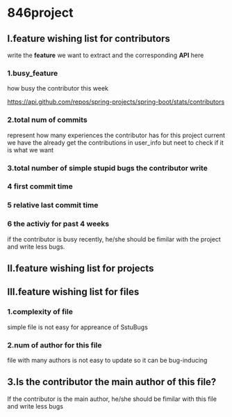 # 846project

## I.feature wishing list for contributors

write the **feature** we want to extract and the corresponding **API** here

### 1.busy_feature
how busy the contributor this week

https://api.github.com/repos/spring-projects/spring-boot/stats/contributors

### 2.total num of commits
represent how many experiences the contributor has for this project
current we have the already get the contributions in user_info
but neet to check if it is what we want

### 3.total number of simple stupid bugs the contributor write

### 4 first commit time

### 5 relative last commit time

### 6 the activiy for past 4 weeks
if the contributor is busy recently, he/she should be fimilar with the project and write less bugs.

## II.feature wishing list for projects

## III.feature wishing list for files

### 1.complexity of file
simple file is not easy for appreance of SstuBugs

### 2.num of author for this file
file with many authors is not easy to update so it can be bug-inducing

## 3.Is the contributor the main author of this file?
If the contributor is the main author, he/she should be fimilar with this file and write less bugs

